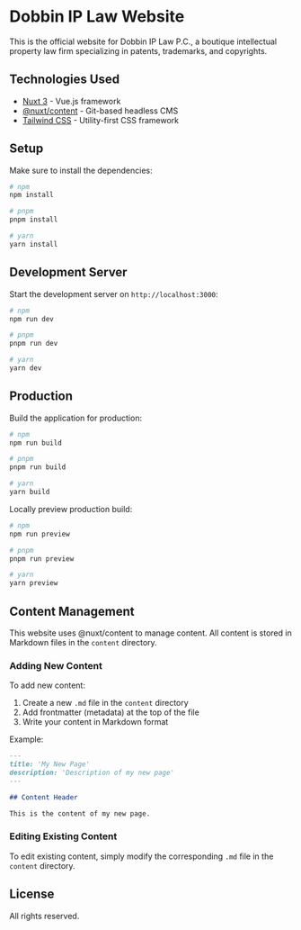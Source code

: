 # Dobbin IP Law Website

This is the official website for Dobbin IP Law P.C., a boutique intellectual property law firm specializing in patents, trademarks, and copyrights.

## Technologies Used

- [Nuxt 3](https://nuxt.com/) - Vue.js framework
- [@nuxt/content](https://content.nuxtjs.org/) - Git-based headless CMS
- [Tailwind CSS](https://tailwindcss.com/) - Utility-first CSS framework

## Setup

Make sure to install the dependencies:

```bash
# npm
npm install

# pnpm
pnpm install

# yarn
yarn install
```

## Development Server

Start the development server on `http://localhost:3000`:

```bash
# npm
npm run dev

# pnpm
pnpm run dev

# yarn
yarn dev
```

## Production

Build the application for production:

```bash
# npm
npm run build

# pnpm
pnpm run build

# yarn
yarn build
```

Locally preview production build:

```bash
# npm
npm run preview

# pnpm
pnpm run preview

# yarn
yarn preview
```

## Content Management

This website uses @nuxt/content to manage content. All content is stored in Markdown files in the `content` directory.

### Adding New Content

To add new content:

1. Create a new `.md` file in the `content` directory
2. Add frontmatter (metadata) at the top of the file
3. Write your content in Markdown format

Example:

```md
---
title: 'My New Page'
description: 'Description of my new page'
---

## Content Header

This is the content of my new page.
```

### Editing Existing Content

To edit existing content, simply modify the corresponding `.md` file in the `content` directory.

## License

All rights reserved.
